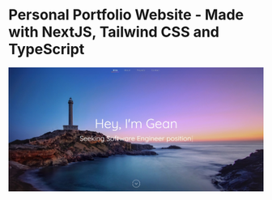 # Personal Portfolio Website - Made with NextJS, Tailwind CSS and TypeScript
![Screenshot](https://raw.githubusercontent.com/gcmaidana/gcmaidana.github.io/refs/heads/main/personal-website.jpg)
